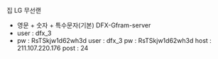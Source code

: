 집 LG 무선랜
- 영문 + 숫자 + 특수문자(기본)
DFX-Gfram-server
- user : dfx_3
- pw : RsTSkjw1d62wh3d
	user : dfx_3
	pw : RsTSkjw1d62wh3d
	host : 211.107.220.176
	post : 24
